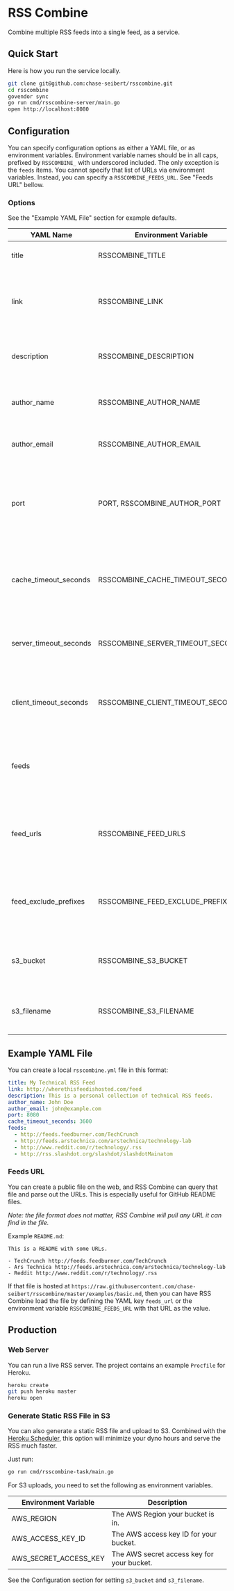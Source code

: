 # RSS Combine

Combine multiple RSS feeds into a single feed, as a service.

## Quick Start

Here is how you run the service locally.

```bash
git clone git@github.com:chase-seibert/rsscombine.git
cd rsscombine
govendor sync
go run cmd/rsscombine-server/main.go
open http://localhost:8080
```

## Configuration

You can specify configuration options as either a YAML file, or as environment
variables. Environment variable names should be in all caps, prefixed by
`RSSCOMBINE_` with underscored included. The only exception is the `feeds`
items. You cannot specify that list of URLs via environment variables. Instead,
you can specify a `RSSCOMBINE_FEEDS_URL`. See "Feeds URL" bellow.

### Options

See the "Example YAML File" section for example defaults.

| YAML Name             | Environment Variable             | Description                                                                           |
|-----------------------|----------------------------------|---------------------------------------------------------------------------------------|
| title                 | RSSCOMBINE_TITLE                 | Title of the new RSS feed.                                                            |
| link                  | RSSCOMBINE_LINK                  | Link to the new RSS feed. Can be a webpage or the feed URL.                           |
| description           | RSSCOMBINE_DESCRIPTION           | Description of your new feed, shows in RSS readers.                                   |
| author_name           | RSSCOMBINE_AUTHOR_NAME           | Your full name, shows in RSS readers.                                                 |
| author_email          | RSSCOMBINE_AUTHOR_EMAIL          | Your email, shows in RSS readers.                                                     |
| port                  | PORT, RSSCOMBINE_AUTHOR_PORT     | Port to run the service on. For Heroku support, PORT environment variable supersedes. |
| cache_timeout_seconds | RSSCOMBINE_CACHE_TIMEOUT_SECONDS | Seconds to cache individual feeds in memory, as well as a feeds_url file.             |
| server_timeout_seconds | RSSCOMBINE_SERVER_TIMEOUT_SECONDS | Seconds to timeout calls to the combined RSS feed sever.             |
| client_timeout_seconds | RSSCOMBINE_CLIENT_TIMEOUT_SECONDS | Seconds to timeout call from the server to the individual RSS feeds.             |
| feeds                 |                                  | List of feeds to combine. Cannot be specified via environment variable.               |
| feed_urls             | RSSCOMBINE_FEED_URLS             | Optional: URL to parse feed URLs from. If set, this overrides the feeds setting.      |
| feed_exclude_prefixes | RSSCOMBINE_FEED_EXCLUDE_PREFIXES | Optional: list of URL prefixes to exclude from feed_urls parsing.                     |
| s3_bucket             | RSSCOMBINE_S3_BUCKET             | Optional: bucket name to use when uploading to S3. |
| s3_filename           | RSSCOMBINE_S3_FILENAME           | Optional: file name to use when uploading to S3. |

## Example YAML File

You can create a local `rsscombine.yml` file in this format:

```yaml
title: My Technical RSS Feed
link: http://wherethisfeedishosted.com/feed
description: This is a personal collection of technical RSS feeds.
author_name: John Doe
author_email: john@example.com
port: 8080
cache_timeout_seconds: 3600
feeds:
  - http://feeds.feedburner.com/TechCrunch
  - http://feeds.arstechnica.com/arstechnica/technology-lab
  - http://www.reddit.com/r/technology/.rss
  - http://rss.slashdot.org/slashdot/slashdotMainatom
```

### Feeds URL

You can create a public file on the web, and RSS Combine can query that file and
parse out the URLs. This is especially useful for GitHub README files.

*Note: the file format does not matter, RSS Combine will pull any URL it can
find in the file.*

Example `README.md`:

```
This is a README with some URLs.

- TechCrunch http://feeds.feedburner.com/TechCrunch
- Ars Technica http://feeds.arstechnica.com/arstechnica/technology-lab
- Reddit http://www.reddit.com/r/technology/.rss
```

If that file is hosted at
`https://raw.githubusercontent.com/chase-seibert/rsscombine/master/examples/basic.md`, then you can
have RSS Combine load the file by defining the YAML key `feeds_url` or the
environment variable `RSSCOMBINE_FEEDS_URL` with that URL as the value.

## Production

### Web Server

You can run a live RSS server. The project contains an example `Procfile`
for Heroku.

```bash
heroku create
git push heroku master
heroku open
```

### Generate Static RSS File in S3

You can also generate a static RSS file and upload to S3. Combined with the
[Heroku Scheduler](https://elements.heroku.com/addons/scheduler), this option
will minimize your dyno hours and serve the RSS much faster.

Just run:

```bash
go run cmd/rsscombine-task/main.go
```

For S3 uploads, you need to set the following as environment variables.

| Environment Variable             | Description                                                                           |
|----------------------------------|---------------------------------------------------------------------------------------|
| AWS_REGION                       | The AWS Region your bucket is in. |
| AWS_ACCESS_KEY_ID                | The AWS access key ID for your bucket. |
| AWS_SECRET_ACCESS_KEY            | The AWS secret access key for your bucket. |

See the Configuration section for setting `s3_bucket` and `s3_filename`.
